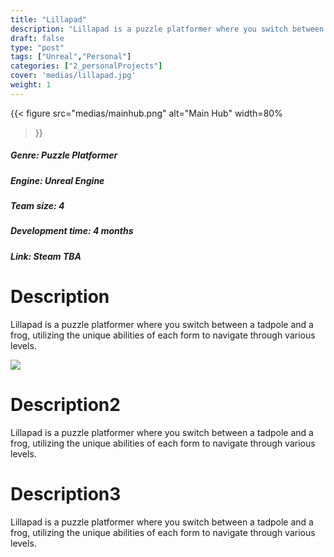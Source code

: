 ```yaml
---
title: "Lillapad"
description: "Lillapad is a puzzle platformer where you switch between a tadpole and a frog, utilizing the unique abilities of each form to navigate through various levels."
draft: false
type: "post"
tags: ["Unreal","Personal"]
categories: ["2_personalProjects"]
cover: 'medias/lillapad.jpg'
weight: 1
---
```


{{< figure 
src="medias/mainhub.png" 
alt="Main Hub"
width=80%
>}}

##### **Genre:** Puzzle Platformer
#####  **Engine:** Unreal Engine
##### **Team size:** 4
#####  **Development time:** 4 months
#####  **Link:** *Steam TBA*

# Description

Lillapad is a puzzle platformer where you switch between a tadpole and a frog, utilizing the unique abilities of each form to navigate through various levels.


![](medias/mainhub.png)



# Description2

Lillapad is a puzzle platformer where you switch between a tadpole and a frog, utilizing the unique abilities of each form to navigate through various levels.


# Description3

Lillapad is a puzzle platformer where you switch between a tadpole and a frog, utilizing the unique abilities of each form to navigate through various levels.